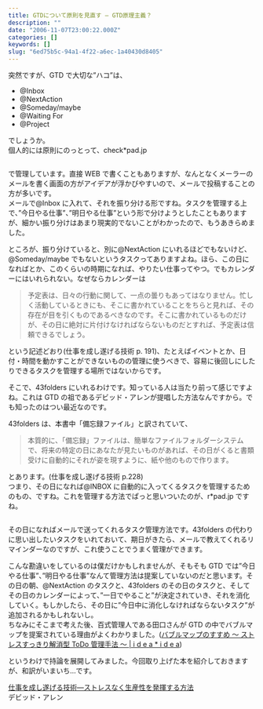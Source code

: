 ```yaml
---
title: GTDについて原則を見直す — GTD原理主義？
description: ""
date: "2006-11-07T23:00:22.000Z"
categories: []
keywords: []
slug: "6ed75b5c-94a1-4f22-a6ec-1a40430d8405"
---
```

突然ですが、GTD で大切な”ハコ”は、

- @Inbox
- @NextAction
- @Someday/maybe
- @Waiting For
- @Project

でしょうか。  
個人的には原則にのっとって、check\*pad.jp

![]()

で管理しています。直接 WEB で書くこともありますが、なんとなくメーラーのメールを書く画面の方がアイデアが浮かびやすいので、メールで投稿することの方が多いです。  
メールで@Inbox に入れて、それを振り分ける形ですね。タスクを管理する上で、”今日やる仕事”、”明日やる仕事”という形で分けようとしたこともありますが、細かい振り分けはあまり現実的でないことがわかったので、もうあきらめました。

ところが、振り分けていると、別に@NextAction にいれるほどでもないけど、@Someday/maybe でもないというタスクってありますよね。ほら、この日になればとか、このくらいの時期になれば、やりたい仕事ってやつ。でもカレンダーにはいれられない。なぜならカレンダーは

> 予定表は、日々の行動に関して、一点の曇りもあってはなりません。忙しく活動しているときにも、そこに書かれていることをちらと見れば、その存在が目を引くものであるべきなのです。そこに書かれているものだけが、その日に絶対に片付けなければならないものだとすれば、予定表は信頼できるでしょう。

という記述どおり(仕事を成し遂げる技術 p. 191)、たとえばイベントとか、日付・時間を動かすことができないものの管理に使うべきで、容易に後回しにしたりできるタスクを管理する場所ではないからです。

そこで、43folders にいれるわけです。知っている人は当たり前って感じですよね。これは GTD の祖であるデビッド・アレンが提唱した方法なんですから。でも知ったのはつい最近なのです。

43folders は、本書中「備忘録ファイル」と訳されていて、

> 本質的に、「備忘録」ファイルは、簡単なファイルフォルダーシステムで、将来の特定の日にあなたが見たいものがあれば、その日がくると書類受けに自動的にそれが姿を現すように、紙や他のもので作ります。

とあります。(仕事を成し遂げる技術 p.228)  
つまり、その日になれば@INBOX に自動的に入ってくるタスクを管理するためのもの、ですね。これを管理する方法でぱっと思いついたのが、r\*pad.jp ですね。

![]()

その日になればメールで送ってくれるタスク管理方法です。43folders の代わりに思い出したいタスクをいれておいて、期日がきたら、メールで教えてくれるリマインダーなのですが、これ使うことでうまく管理ができます。

こんな勘違いをしているのは僕だけかもしれませんが、そもそも GTD では”今日やる仕事”、”明日やる仕事”なんて管理方法は提案していないのだと思います。その日の朝、@NextAction のタスクと、43folders のその日のタスクと、そしてその日のカレンダーによって、”一日でやること”が決定されていき、それを消化していく。もしかしたら、その日に”今日中に消化しなければならないタスク”が追加されるかもしれないし。  
ちなみにそこまで考えた後、百式管理人である田口さんが GTD の中でバブルマップを提案されている理由がよくわかりました。([バブルマップのすすめ ～ ストレスすっきり解消型 ToDo 管理手法 ～ | i d e a \* i d e a](http://www.ideaxidea.com/archives/2005/10/_todo.html))

というわけで持論を展開してみました。今回取り上げた本を紹介しておきますが、和訳がいまいち…です。

[仕事を成し遂げる技術―ストレスなく生産性を発揮する方法](http://www.amazon.co.jp/exec/obidos/ASIN/4893613332/mrchildrenonl-22/)  
デビッド・アレン
